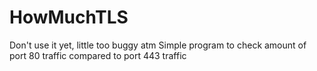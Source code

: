 # HowMuchTLS
Don't use it yet, little too buggy atm
Simple program to check amount of port 80 traffic compared to port 443 traffic
